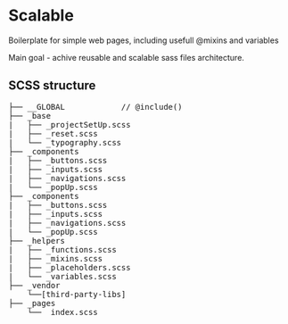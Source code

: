 # Scalable

Boilerplate for simple web pages, including usefull @mixins and variables

Main goal - achive reusable and scalable sass files architecture.

## SCSS structure
<pre>
├── __GLOBAL            // @include(<all files>)
├── _base
|	├── _projectSetUp.scss
|	├── _reset.scss
|	└── _typography.scss
├── _components
|	├── _buttons.scss
|	├── _inputs.scss
|	├── _navigations.scss
|	└── _popUp.scss
├── _components
|	├── _buttons.scss
|	├── _inputs.scss
|	├── _navigations.scss
|	└── _popUp.scss
├── _helpers
|	├── _functions.scss
|	├── _mixins.scss
|	├── _placeholders.scss
|	└── _variables.scss
├── _vendor
	└──[third-party-libs]
├── _pages
	└── _index.scss
</pre>




